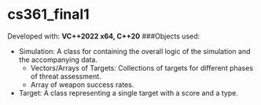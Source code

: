 # cs361_final1
Developed with: **VC++2022 x64, C++20**
###Objects used:
* Simulation: A class for containing the overall logic of the simulation and the accompanying data.
  * Vectors/Arrays of Targets: Collections of targets for different phases of threat assessment.
  * Array of weapon success rates.
* Target: A class representing a single target with a score and a type.